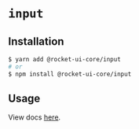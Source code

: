 # `input`

## Installation

```sh
$ yarn add @rocket-ui-core/input
# or
$ npm install @rocket-ui-core/input
```

## Usage

View docs [here](https://rocket-ui-core.com/docs/components/input).
